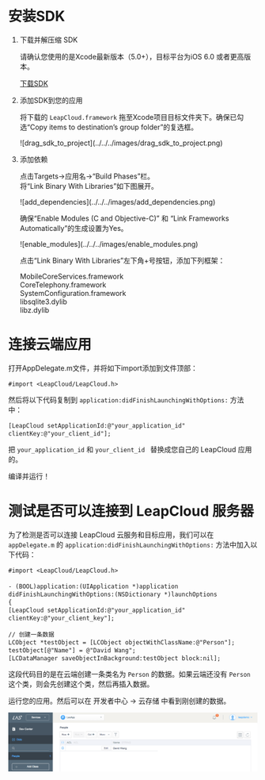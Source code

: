 # 安装SDK

1. 下载并解压缩 SDK

	请确认您使用的是Xcode最新版本（5.0+），目标平台为iOS 6.0 或者更高版本。

	<a class="download-sdk" href="https://raw.githubusercontent.com/LeapAppServices/LeapCloud-SDK-Release/master/iOS/v1.5.0/LeapCloudAll-v1.5.0.zip">下载SDK</a>

2. 添加SDK到您的应用

	将下载的 `LeapCloud.framework` 拖至Xcode项目目标文件夹下。确保已勾选“Copy items to destination’s group folder”的复选框。
	
	<p class="image-wrapper">
	![drag_sdk_to_project](../../../images/drag_sdk_to_project.png)

3. 添加依赖

	点击Targets→应用名→“Build Phases”栏。</br>
	将“Link Binary With Libraries”如下图展开。
	
	<p class="image-wrapper">
	![add_dependencies](../../../images/add_dependencies.png)
	
    确保“Enable Modules (C and Objective-C)” 和 “Link Frameworks Automatically”的生成设置为Yes。
    
    <p class="image-wrapper">
    ![enable_modules](../../../images/enable_modules.png)
    
	点击“Link Binary With Libraries”左下角+号按钮，添加下列框架：
	
	MobileCoreServices.framework</br>
	CoreTelephony.framework</br>
	SystemConfiguration.framework</br>
	libsqlite3.dylib</br>
	libz.dylib</br>

# 连接云端应用

打开AppDelegate.m文件，并将如下import添加到文件顶部：

```objc
#import <LeapCloud/LeapCloud.h>
```

然后将以下代码复制到 `application:didFinishLaunchingWithOptions:` 方法中：

```objc
[LeapCloud setApplicationId:@"your_application_id" clientKey:@"your_client_id"];
```

把 `your_application_id` 和 `your_client_id ` 替换成您自己的 LeapCloud 应用的。

编译并运行！


# 测试是否可以连接到 LeapCloud 服务器

为了检测是否可以连接 LeapCloud 云服务和目标应用，我们可以在 `appDelegate.m` 的 `application:didFinishLaunchingWithOptions:` 方法中加入以下代码：


```objc
#import <LeapCloud/LeapCloud.h>

- (BOOL)application:(UIApplication *)application didFinishLaunchingWithOptions:(NSDictionary *)launchOptions
{
[LeapCloud setApplicationId:@"your_application_id" clientKey:@"your_client_key"];

// 创建一条数据
LCObject *testObject = [LCObject objectWithClassName:@"Person"];
testObject[@"Name"] = @"David Wang";
[LCDataManager saveObjectInBackground:testObject block:nil];
```

这段代码目的是在云端创建一条类名为 `Person` 的数据。如果云端还没有 `Person` 这个类，则会先创建这个类，然后再插入数据。

运行您的应用。然后可以在 开发者中心 -> 云存储 中看到刚创建的数据。

![imgSDKQSTestAddObj](../../../images/imgSDKQSTestAddObj.png)
